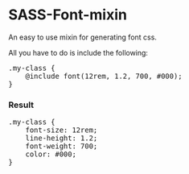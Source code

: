 # SASS-Font-mixin
An easy to use mixin for generating font css.

All you have to do is include the following:

<pre>
.my-class {
    @include font(12rem, 1.2, 700, #000);
}
</pre>

<h3>Result</h3>

<pre>
.my-class {
    font-size: 12rem;
    line-height: 1.2;
    font-weight: 700;
    color: #000;
}
</pre>
